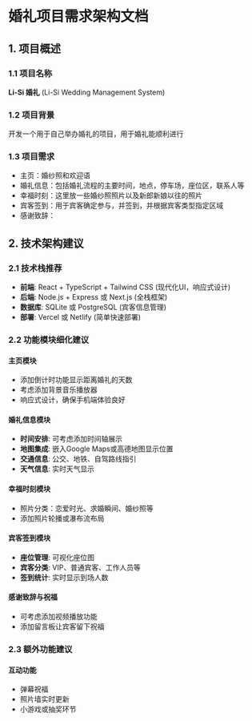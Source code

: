 # 婚礼项目需求架构文档

## 1. 项目概述

### 1.1 项目名称
**Li-Si 婚礼** (Li-Si Wedding Management System)

### 1.2 项目背景
开发一个用于自己举办婚礼的项目，用于婚礼能顺利进行

### 1.3 项目需求
- 主页：婚纱照和欢迎语
- 婚礼信息：包括婚礼流程的主要时间，地点，停车场，座位区，联系人等
- 幸福时刻：这里放一些婚纱照照片以及新郎新娘以往的照片
- 宾客签到：用于宾客确定参与，并签到，并根据宾客类型指定区域
- 感谢致辞：

## 2. 技术架构建议

### 2.1 技术栈推荐
- **前端**: React + TypeScript + Tailwind CSS (现代化UI，响应式设计)
- **后端**: Node.js + Express 或 Next.js (全栈框架)
- **数据库**: SQLite 或 PostgreSQL (宾客信息管理)
- **部署**: Vercel 或 Netlify (简单快速部署)

### 2.2 功能模块细化建议

#### 主页模块
- 添加倒计时功能显示距离婚礼的天数
- 考虑添加背景音乐播放器
- 响应式设计，确保手机端体验良好

#### 婚礼信息模块
- **时间安排**: 可考虑添加时间轴展示
- **地图集成**: 嵌入Google Maps或高德地图显示位置
- **交通信息**: 公交、地铁、自驾路线指引
- **天气信息**: 实时天气显示

#### 幸福时刻模块
- 照片分类：恋爱时光、求婚瞬间、婚纱照等
- 添加照片轮播或瀑布流布局

#### 宾客签到模块
- **座位管理**: 可视化座位图
- **宾客分类**: VIP、普通宾客、工作人员等
- **签到统计**: 实时显示到场人数

#### 感谢致辞与祝福
- 可考虑添加视频播放功能
- 添加留言板让宾客留下祝福

### 2.3 额外功能建议

#### 互动功能
- 弹幕祝福
- 照片墙实时更新
- 小游戏或抽奖环节

